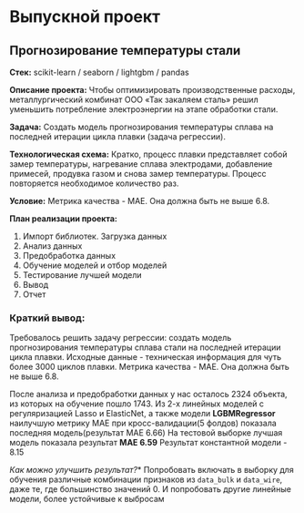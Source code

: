 # Выпускной проект

## Прогнозирование температуры стали

**Стек:** scikit-learn / seaborn / lightgbm / pandas

**Описание проекта:** Чтобы оптимизировать производственные расходы, металлургический комбинат ООО «Так закаляем сталь» решил уменьшить потребление электроэнергии на этапе обработки стали. 

**Задача:** Создать модель прогнозирования температуры сплава на последней итерации цикла плавки (задача регрессии).

**Технологическая схема:** Кратко, процесс плавки представляет собой замер температуры, нагревание сплава электродами, добавление примесей, продувка газом и снова замер температуры. Процесс повторяется необходимое количество раз.

**Условие:** 
Метрика качества - MAE. Она должна быть не выше 6.8.

**План реализации проекта:**
1. Импорт библиотек. Загрузка данных
2. Анализ данных
3. Предобработка данных
4. Обучение моделей и отбор моделей
5. Тестирование лучшей модели
6. Вывод
7. Отчет

### Краткий вывод:

Требовалось решить задачу регрессии: создать модель прогнозирования температуры сплава стали на последней итерации цикла плавки.
Исходные данные - техническая информация для чуть более 3000 циклов плавки.
Метрика качества - MAE. Она должна быть не выше 6.8.

После анализа и предобработки данных у нас осталось 2324 объекта, из которых на обучение пошло 1743.
Из 2-х линейных моделей с регуляризацией Lasso и ElasticNet, а также модели **LGBMRegressor** наилучшую метрику MAE при кросс-валидации(5 фолдов) показала последняя модель(результат MAE 6.66)
На тестовой выборке лучшая модель показала результат **MAE 6.59**
Результат константной модели - 8.15  

*Как можно улучшить результат?**
Попробовать включать в выборку для обучения различные комбинации признаков из `data_bulk` и `data_wire`, даже те, где большинство значений 0.
И попробовать другие линейные модели, более устойчивые к выбросам